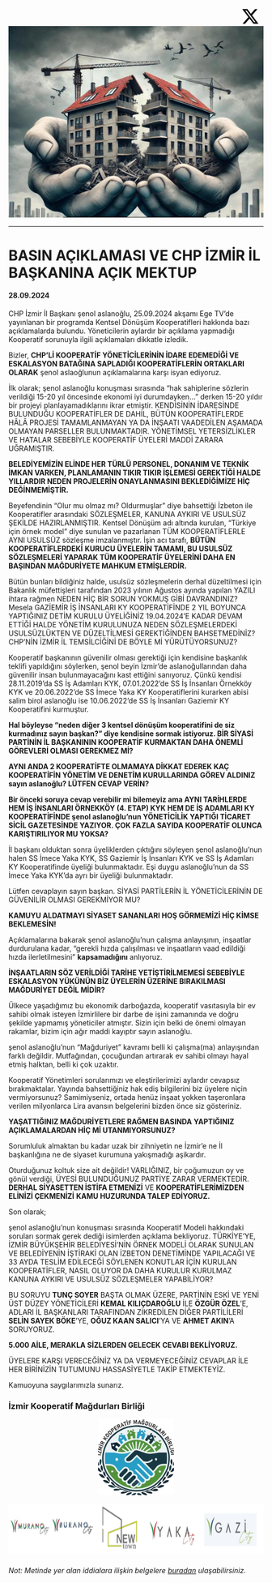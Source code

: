 
<a href="https://x.com/IzKoMa35" style="float:right; margin-right:10px;">
  <img src="asset/x.svg" alt="İzmir Kooperatif Mağdurları Birliği " width="32" height="32">
</a>


![İzmir Kooperatif Mağdurları Birliği](asset/header.jpg)

---


# BASIN AÇIKLAMASI VE CHP İZMİR İL BAŞKANINA AÇIK MEKTUP
#### 28.09.2024

CHP İzmir İl Başkanı şenol aslanoğlu, 25.09.2024 akşamı Ege TV’de yayınlanan bir programda Kentsel Dönüşüm Kooperatifleri hakkında bazı açıklamalarda bulundu. Yöneticilerin aylardır bir açıklama yapmadığı Kooperatif sorunuyla ilgili açıklamaları dikkatle izledik.

Bizler, **CHP’Lİ KOOPERATİF YÖNETİCİLERİNİN İDARE EDEMEDİĞİ VE ESKALASYON BATAĞINA SAPLADIĞI KOOPERATİFLERİN ORTAKLARI OLARAK** şenol aslaoğlunun açıklamalarına karşı isyan ediyoruz.

  
  

İlk olarak; şenol aslanoğlu konuşması sırasında “hak sahiplerine sözlerin verildiği 15-20 yıl öncesinde ekonomi iyi durumdayken…” derken 15-20 yıldır bir projeyi planlayamadıklarını ikrar etmiştir. KENDİSİNİN İDARESİNDE BULUNDUĞU KOOPERATİFLER DE DAHİL, BÜTÜN KOOPERATİFLERDE HÂLÂ PROJESİ TAMAMLANMAYAN YA DA İNŞAATI VAADEDİLEN AŞAMADA OLMAYAN PARSELLER BULUNMAKTADIR. YÖNETİMSEL YETERSİZLİKLER VE HATALAR SEBEBİYLE KOOPERATİF ÜYELERİ MADDİ ZARARA UĞRAMIŞTIR.

**BELEDİYEMİZİN ELİNDE HER TÜRLÜ PERSONEL, DONANIM VE TEKNİK İMKAN VARKEN, PLANLAMANIN TIKIR TIKIR İŞLEMESİ GEREKTİĞİ HALDE YILLARDIR NEDEN PROJELERİN ONAYLANMASINI BEKLEDİĞİMİZE HİÇ DEĞİNMEMİŞTİR.**

Beyefendinin “Olur mu olmaz mı? Oldurmuşlar” diye bahsettiği İzbeton ile Kooperatifler arasındaki SÖZLEŞMELER, KANUNA AYKIRI VE USULSÜZ ŞEKİLDE HAZIRLANMIŞTIR. Kentsel Dönüşüm adı altında kurulan, “Türkiye için örnek model” diye sunulan ve pazarlanan TÜM KOOPERATİFLERLE AYNI USULSÜZ sözleşme imzalanmıştır. İşin acı tarafı, **BÜTÜN KOOPERATİFLERDEKİ** **KURUCU ÜYELERİN TAMAMI, BU USULSÜZ SÖZLEŞMELERİ YAPARAK TÜM KOOPERATİF ÜYELERİNİ DAHA EN BAŞINDAN MAĞDURİYETE MAHKUM ETMİŞLERDİR.**

Bütün bunları bildiğiniz halde, usulsüz sözleşmelerin derhal düzeltilmesi için Bakanlık müfettişleri tarafından 2023 yılının Ağustos ayında yapılan YAZILI ihtara rağmen NEDEN HİÇ BİR SORUN YOKMUŞ GİBİ DAVRANDINIZ? Mesela GAZİEMİR İŞ İNSANLARI KY KOOPERATİFİNDE 2 YIL BOYUNCA YAPTIĞINIZ DETİM KURULU ÜYELİĞİNİZ 19.04.2024’E KADAR DEVAM ETTİĞİ HALDE YÖNETİM KURULUNUZA NEDEN SÖZLEŞMELERDEKİ USULSÜZLÜKTEN VE DÜZELTİLMESİ GEREKTİĞİNDEN BAHSETMEDİNİZ? CHP’NİN İZMİR İL TEMSİLCİĞİNİ DE BÖYLE Mİ YÜRÜTÜYORSUNUZ?

  
  

Kooperatif başkanının güvenilir olması gerektiği için kendisine başkanlık teklifi yapıldığını söylerken, şenol beyin İzmir’de aslanoğullarından daha güvenilir insan bulunmayacağını kast ettiğini sanıyoruz. Çünkü kendisi 28.11.2019’da SS İş Adamları KYK, 07.01.2022’de SS İş İnsanları Örnekköy KYK ve 20.06.2022’de SS İmece Yaka KY Kooperatiflerini kurarken abisi salim birol aslanoğlu ise 10.06.2022’de SS İş İnsanları Gaziemir KY Kooperatifini kurmuştur.

**Hal böyleyse “neden diğer 3 kentsel dönüşüm kooperatifini de siz kurmadınız sayın başkan?” diye kendisine sormak istiyoruz. BİR SİYASİ PARTİNİN İL BAŞKANININ KOOPERATİF KURMAKTAN DAHA ÖNEMLİ GÖREVLERİ OLMASI GEREKMEZ Mİ?**

**AYNI ANDA 2 KOOPERATİFTE OLMAMAYA DİKKAT EDEREK KAÇ KOOPERATİFİN YÖNETİM VE DENETİM KURULLARINDA GÖREV ALDINIZ sayın aslanoğlu? LÜTFEN CEVAP VERİN?**

**Bir önceki soruya cevap verebilir mi bilemeyiz ama AYNI TARİHLERDE HEM İŞ İNSANLARI ÖRNEKKÖY (4. ETAP) KYK HEM DE İŞ ADAMLARI KY KOOPERATİFİNDE şenol aslanoğlu’nun YÖNETİCİLİK YAPTIĞI TİCARET SİCİL GAZETESİNDE YAZIYOR. ÇOK FAZLA SAYIDA KOOPERATİF OLUNCA KARIŞTIRILIYOR MU YOKSA?**

İl başkanı olduktan sonra üyeliklerden çıktığını söyleyen şenol aslanoğlu’nun halen SS İmece Yaka KYK, SS Gaziemir İş İnsanları KYK ve SS İş Adamları KY Kooperatifinde üyeliği bulunmaktadır. Eşi duygu aslanoğlu’nun da SS İmece Yaka KYK’da ayrı bir üyeliği bulunmaktadır.

Lütfen cevaplayın sayın başkan. SİYASİ PARTİLERİN İL YÖNETİCİLERİNİN DE GÜVENİLİR OLMASI GEREKMİYOR MU?

**KAMUYU ALDATMAYI SİYASET SANANLARI HOŞ GÖRMEMİZİ HİÇ KİMSE BEKLEMESİN!**

  
  

Açıklamalarına bakarak şenol aslanoğlu’nun çalışma anlayışının, inşaatlar durdurulana kadar, “gerekli hızda çalışılması ve inşaatların vaad edildiği hızda ilerletilmesini” **kapsamadığını** anlıyoruz.

**İNŞAATLARIN SÖZ VERİLDİĞİ TARİHE YETİŞTİRİLMEMESİ SEBEBİYLE ESKALASYON YÜKÜNÜN BİZ ÜYELERİN ÜZERİNE BIRAKILMASI MAĞDURİYET DEĞİL MİDİR?**

Ülkece yaşadığımız bu ekonomik darboğazda, kooperatif vasıtasıyla bir ev sahibi olmak isteyen İzmirlilere bir darbe de işini zamanında ve doğru şekilde yapmamış yöneticiler atmıştır. Sizin için belki de önemi olmayan rakamlar, bizim için ağır maddi kayıptır sayın aslanoğlu.

şenol aslanoğlu’nun “Mağduriyet” kavramı belli ki çalışma(ma) anlayışından farklı değildir. Mutfağından, çocuğundan artırarak ev sahibi olmayı hayal etmiş halktan, belli ki çok uzaktır.

  
  

Kooperatif Yönetimleri sorularımızı ve eleştirilerimizi aylardır cevapsız bırakmaktalar. Yayında bahsettiğiniz hak ediş bilgilerini biz üyelere niçin vermiyorsunuz? Samimiyseniz, ortada henüz inşaat yokken taşeronlara verilen milyonlarca Lira avansın belgelerini bizden önce siz gösteriniz.

**YAŞATTIĞINIZ MAĞDURİYETLERE RAĞMEN BASINDA YAPTIĞINIZ AÇIKLAMALARDAN HİÇ Mİ UTANMIYORSUNUZ?**

  
  

Sorumluluk almaktan bu kadar uzak bir zihniyetin ne İzmir’e ne İl başkanlığına ne de siyaset kurumuna yakışmadığı aşikardır.

Oturduğunuz koltuk size ait değildir! VARLIĞINIZ, bir çoğumuzun oy ve gönül verdiği, ÜYESİ BULUNDUĞUNUZ PARTİYE ZARAR VERMEKTEDİR. **DERHAL SİYASETTEN İSTİFA ETMENİZİ** VE **KOOPERATİFLERİMİZDEN ELİNİZİ ÇEKMENİZİ** **KAMU HUZURUNDA TALEP EDİYORUZ.**

Son olarak;

şenol aslanoğlu’nun konuşması sırasında Kooperatif Modeli hakkındaki soruları sormak gerek dediği isimlerden açıklama bekliyoruz. TÜRKİYE’YE, İZMİR BÜYÜKŞEHİR BELEDİYESİ’NİN ÖRNEK MODELİ OLARAK SUNULAN VE BELEDİYENİN İŞTİRAKİ OLAN İZBETON DENETİMİNDE YAPILACAĞI VE 33 AYDA TESLİM EDİLECEĞİ SÖYLENEN KONUTLAR İÇİN KURULAN KOOPERATİFLER, NASIL OLUYOR DA DAHA KURULUR KURULMAZ KANUNA AYKIRI VE USULSÜZ SÖZLEŞMELER YAPABİLİYOR?

BU SORUYU **TUNÇ SOYER** BAŞTA OLMAK ÜZERE, PARTİNİN ESKİ VE YENİ ÜST DÜZEY YÖNETİCİLERİ **KEMAL KILIÇDAROĞLU** İLE **ÖZGÜR ÖZEL**’E, ADLARI İL BAŞKANLARI TARAFINDAN ZİKREDİLEN DİĞER PARTİLİLERİ **SELİN SAYEK BÖKE**’YE, **OĞUZ KAAN SALICI**’YA VE **AHMET AKIN**’A SORUYORUZ.

**5.000 AİLE, MERAKLA SİZLERDEN GELECEK CEVABI BEKLİYORUZ.**

ÜYELERE KARŞI VERECEĞİNİZ YA DA VERMEYECEĞİNİZ CEVAPLAR İLE HER BİRİNİZİN TUTUMUNU HASSASİYETLE TAKİP ETMEKTEYİZ.

Kamuoyuna saygılarımızla sunarız.

### İzmir Kooperatif Mağdurları Birliği

<p align="center">
  <img src="asset/logo.jpg" alt="https://x.com/IzKoMa35" width="150" height="150">
</p>
<p align="center">
  <img src="asset/koops.png" alt="https://x.com/IzKoMa35" width="600" height="100">
  
</p>



###### Not: Metinde yer alan iddialara ilişkin belgelere [buradan](https://github.com/koopbirlik/koopbirlik.github.io/tree/main/belgeler) ulaşabilirsiniz.
